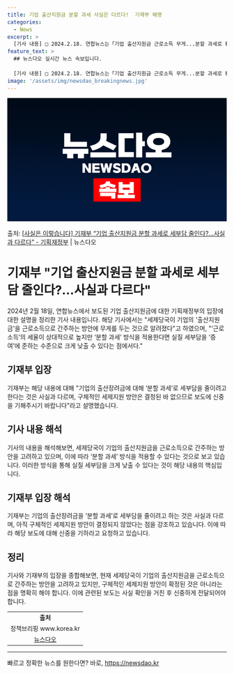 ```yaml
---
title: 기업 출산지원금 분할 과세 사실은 다르다!  기재부 해명
categories:
  - News
excerpt: >
  [기사 내용] □ 2024.2.18. 연합뉴스는「기업 출산지원금 근로소득 무게...분할 과세로 稅부담 줄일 …
feature_text: >
  ## 뉴스다오 실시간 뉴스 속보입니다.

  [기사 내용] □ 2024.2.18. 연합뉴스는「기업 출산지원금 근로소득 무게...분할 과세로 稅부담 줄일 …
image: '/assets/img/newsdao_breakingnews.jpg'
---
```


![뉴스다오 속보](/assets/img/newsdao_breakingnews.jpg)

<p>출처: <a href="https://newsdao.kr/3182" rel="dofollow">[사실은 이렇습니다] 기재부 “기업 출산지원금 분할 과세로 세부담 줄인다?…사실과 다르다” - 기획재정부</a> | 뉴스다오</p>

<h1>기재부 "기업 출산지원금 분할 과세로 세부담 줄인다?…사실과 다르다"</h1>

<p data-ke-size="size16">2024년 2월 18일, 연합뉴스에서 보도된 기업 출산지원금에 대한 기획재정부의 입장에 대한 설명을 정리한 기사 내용입니다. 해당 기사에서는 "세제당국이 기업의 '출산지원금'을 근로소득으로 간주하는 방안에 무게를 두는 것으로 알려졌다"고 하였으며, "‘근로소득’의 세율이 상대적으로 높지만 ‘분할 과세’ 방식을 적용한다면 실질 세부담을 ‘증여’에 준하는 수준으로 크게 낮출 수 있다는 점에서다."</p>

<h2 data-ke-size="size26">기재부 입장</h2>

<p data-ke-size="size16">기재부는 해당 내용에 대해 "기업의 출산장려금에 대해 ‘분할 과세’로 세부담을 줄이려고 한다는 것은 사실과 다르며, 구체적인 세제지원 방안은 결정된 바 없으므로 보도에 신중을 기해주시기 바랍니다"라고 설명했습니다.</p>

<h2 data-ke-size="size26">기사 내용 해석</h2>

<p data-ke-size="size16">기사의 내용을 해석해보면, 세제당국이 기업의 출산지원금을 근로소득으로 간주하는 방안을 고려하고 있으며, 이에 따라 ‘분할 과세’ 방식을 적용할 수 있다는 것으로 보고 있습니다. 이러한 방식을 통해 실질 세부담을 크게 낮출 수 있다는 것이 해당 내용의 핵심입니다.</p>

<h2 data-ke-size="size26">기재부 입장 해석</h2>

<p data-ke-size="size16">기재부는 기업의 출산장려금을 ‘분할 과세’로 세부담을 줄이려고 하는 것은 사실과 다르며, 아직 구체적인 세제지원 방안이 결정되지 않았다는 점을 강조하고 있습니다. 이에 따라 해당 보도에 대해 신중을 기하라고 요청하고 있습니다.</p>

<h2 data-ke-size="size26">정리</h2>

<p data-ke-size="size16">기사와 기재부의 입장을 종합해보면, 현재 세제당국이 기업의 출산지원금을 근로소득으로 간주하는 방안을 고려하고 있지만, 구체적인 세제지원 방안이 확정된 것은 아니라는 점을 명확히 해야 합니다. 이에 관련된 보도는 사실 확인을 거친 후 신중하게 전달되어야 합니다.</p>

<table>
    <tr>
        <td style="text-align: center; height: 17px;"><b>출처</b></td>
    </tr>
    <tr>
        <td style="text-align: center; height: 17px;">정책브리핑 www.korea.kr</td>
    </tr>
    <tr>
        <td style="text-align: center; height: 17px;"><a href="https://newsdao.kr/3182">뉴스다오</a></td>
    </tr>
</table>
<hr> 

빠르고 정확한 뉴스를 원한다면? 바로, <a href="https://newsdao.kr" rel="dofollow">https://newsdao.kr</a>


